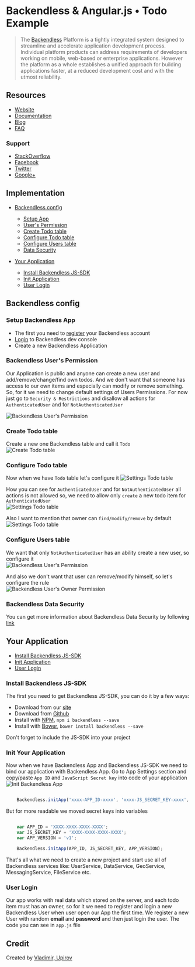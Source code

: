 # Backendless & Angular.js • Todo Example

> The [Backendless](https://backendless.com/) Platform is a tightly integrated system designed to streamline and accelerate application development process. Individual platform products can address requirements of developers working on mobile, web-based or enterprise applications. However the platform as a whole establishes a unified approach for building applications faster, at a reduced development cost and with the utmost reliability.


## Resources

- [Website](https://backendless.com/)
- [Documentation](https://backendless.com/documentation/users/js/users_overview.htm)
- [Blog](https://backendless.com/blog/)
- [FAQ](http://support.backendless.com/knowledge-base/faqs)

### Support

- [StackOverflow](http://stackoverflow.com/questions/tagged/backendless)
- [Facebook](https://www.facebook.com/backendless)
- [Twitter](https://twitter.com/Backendless)
- [Google+](https://plus.google.com/+Backendless-mBaaS/posts)
  	

## Implementation

  - [Backendless config](#backendless-config )  
      - [Setup App](#setup-backendless-app)
      - [User's Permission](#backendless-users-permission)
      - [Create Todo table](#create-todo-table)
      - [Configure Todo table](#configure-todo-table)
      - [Configure Users table](#configure-users-table)
      - [Data Security](#backendless-data-security)
      
  - [Your Application](#your-application)
      - [Install Backendless JS-SDK](#install-backendless-js-sdk)
      - [Init Application](#init-your-application)
      - [User Login](#user-login)
       

## Backendless config 

### Setup Backendless App
  
  - The first you need to [register](http://develop.backendless.com/) your Backendless account
  - [Login](https://develop.backendless.com/) to Backendless dev console 
  - Create a new Backendless Application
  
### Backendless User's Permission
Our Application is public and anyone can create a new user and add/remove/change/find own todos.
And we don't want that someone has access to our own items and especially can modify or remove something.
So, for it we need to change default settings of Users Permissions.
For now just go to `Security & Restrictions` and disallow all actions for `AuthenticatedUser` and for `NotAuthenticatedUser`  

![Backendless User's Permission](../media/backendless-permissions.jpg)
   
### Create Todo table

Create a new one Backendless table and call it `Todo`                             
![Create Todo table](../media/backendless-create-table.jpg)


### Configure Todo table

Now when we have `Todo` table let's configure it
![Settings Todo table](../media/backendless-table-schema-button.jpg)

How you can see for `AuthenticatedUser` and for `NotAuthenticatedUser` all actions is not allowed
so, we need to allow only `create` a new todo item for `AuthenticatedUser`  
![Settings Todo table](../media/backendless-configure-todo-table.jpg)

Also I want to mention that owner can `find/modify/remove` by default
![Settings Todo table](../media/backendless-todo-owner-policy.jpg)
 
  
### Configure Users table
 
We want that only `NotAuthenticatedUser` has an ability create a new user, so configure it  
![Backendless User's Permission](../media/backendless-configure-users-table.jpg)
 
And also we don't want that user can remove/modify himself, so let's configure the rule      
![Backendless User's Owner Permission](../media/backendless-configure-users-owner.jpg)     
 
### Backendless Data Security
You can get more information about Backendless Data Security by following [link](https://backendless.com/documentation/data/js/data_security.htm)  
   
   
## Your Application
  - [Install Backendless JS-SDK](#install-backendless-js-sdk)
  - [Init Application](#init-your-application)
  - [User Login](#user-login)
      
### Install Backendless JS-SDK
The first you need to get Backendless JS-SDK, you can do it by a few ways:

  - Download from our [site](https://backendless.com/downloads/) 
  - Download from [Github](https://github.com/Backendless/JS-SDK)
  - Install with [NPM](https://www.npmjs.com/), `npm i backendless --save`
  - Install with [Bower](http://bower.io/), `bower install backendless --save`

Don't forget to include the JS-SDK into your project      
        
### Init Your Application
Now when we have Backendless App and Backendless JS-SDK we need to bind our application with Backendless App.
Go to App Settings section and copy/paste `App ID` and `JavaScript Secret key` into code of your application  
![Init Backendless App](../media/backendless-app-settings.jpg)

```js 

    Backendless.initApp('xxxx-APP_ID-xxxx', 'xxxx-JS_SECRET_KEY-xxxx', 'v1');

```

But for more readable we moved secret keys into variables
 
```js

    var APP_ID = 'XXXX-XXXX-XXXX-XXXX';
    var JS_SECRET_KEY = 'XXXX-XXXX-XXXX-XXXX';
    var APP_VERSION = 'v1';

    Backendless.initApp(APP_ID, JS_SECRET_KEY, APP_VERSION);

````

That's all what we need to create a new project and start use all of Backendless services like: UserService, DataService, GeoService, MessagingService, FileService etc.

### User Login
Our app works with real data which stored on the server, and each todo item must has an owner, 
so for it we need to register and login a new Backendless User when user open our App the first time.
We register a new User with random __email__ and __password__ and then just login the user.
The code you can see in `app.js` file    

## Credit

Created by [Vladimir, Upirov](https://github.com/Valodya)
